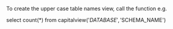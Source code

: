 To create the upper case table names view, call the function e.g.

select count(*) from capitalview('$DATABASE', '$SCHEMA_NAME')
